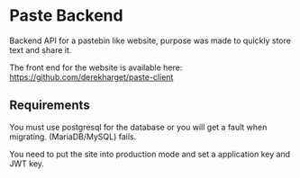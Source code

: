 # Paste Backend

Backend API for a pastebin like website, purpose was made to quickly store text and share it. 


The front end for the website is available here: https://github.com/derekharget/paste-client


## Requirements

You must use postgresql for the database or you will get a fault when migrating. (MariaDB/MySQL) fails.

You need to put the site into production mode and set a application key and JWT key.
